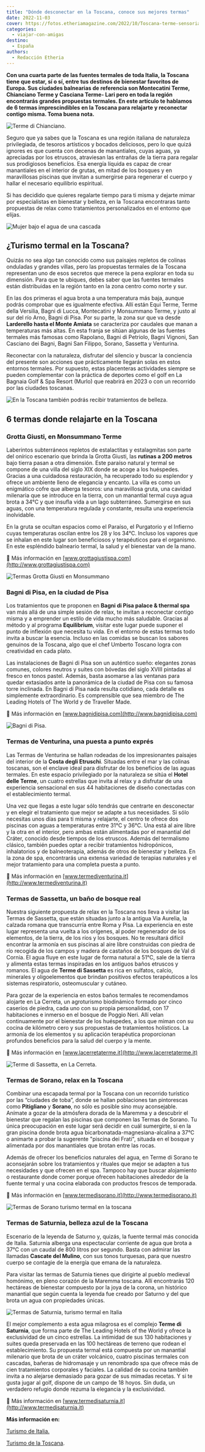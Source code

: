 ```yaml
---
title: "Dónde desconectar en la Toscana, conoce sus mejores termas"
date: 2022-11-03
cover: https://fotos.etheriamagazine.com/2022/10/Toscana-terme-sensoriali-di-Chianciano.jpg
categories: 
  - viajar-con-amigas
destino: 
  - España
authors: 
  - Redacción Etheria
---
```


**Con una cuarta parte de las fuentes termales de toda Italia, la Toscana tiene que 
estar, sí o sí, entre tus destinos de bienestar favoritos de Europa. Sus ciudades 
balnearias de referencia son Montecatini Terme, Chianciano Terme y Casciana Terme- Lari 
pero en toda la región encontrarás grandes propuestas termales. En este artículo te 
hablamos de 6 termas imprescindibles en la Toscana para relajarte y reconectar contigo 
misma. Toma buena nota.** 

![Terme di Chianciano.](https://fotos.etheriamagazine.com/2022/10/Toscana-terme-sensoriali-di-Chianciano.jpg "© Termas di Chianciano.")

Seguro que ya sabes que la Toscana es una región italiana de naturaleza privilegiada, de 
tesoros artísticos y bocados deliciosos, pero lo que quizá ignores es que cuenta con 
decenas de manantiales, cuyas aguas, ya apreciadas por los etruscos, atraviesan las 
entrañas de la tierra para regalar sus prodigiosos beneficios. Esa energía líquida es 
capaz de crear manantiales en el interior de grutas, en mitad de los bosques y en 
maravillosas piscinas que invitan a sumergirse para regenerar el cuerpo y hallar el 
necesario equilibrio espiritual. 

Si has decidido que quieres regalarte tiempo para ti misma y dejarte mimar por 
especialistas en bienestar y belleza, en la Toscana encontraras tanto propuestas de 
relax como tratamientos personalizados en el entorno que elijas. 

![Mujer bajo el agua de una cascada](https://fotos.etheriamagazine.com/2022/10/termas-toscana-italia.jpg "Las terapias termales son idóneas para encontrar el equilibrio. © Seth Doyle")

## ¿Turismo termal en la Toscana?

Quizás no sea algo tan conocido como sus paisajes repletos de colinas onduladas y 
grandes villas, pero las propuestas termales de la Toscana representan uno de esos 
secretos que merece la pena explorar en toda su dimensión. Para que te ubiques, debes 
saber que las fuentes termales están distribuidas en la región tanto en la zona centro 
como norte y sur. 

En las dos primeras el agua brota a una temperatura más baja, aunque podrás comprobar 
que es igualmente efectiva. Allí están Equi Terme, Terme della Versilia, Bagni di Lucca, 
Montecatini y Monsummano Terme, y justo al sur del río Arno, Bagni di Pisa. Por su 
parte, la zona sur que va desde **Larderello hasta el Monte Amiata** se caracteriza por 
caudales que manan a temperaturas más altas. En esta franja se sitúan algunas de las 
fuentes termales más famosas como Rapolano, Bagni di Petriolo, Bagni Vignoni, San 
Casciano dei Bagni, Bagni San Filippo, Sorano, Sassetta y Venturina. 

Reconectar con la naturaleza, disfrutar del silencio y buscar la conciencia del presente 
son acciones que prácticamente llegarán solas en estos entornos termales. Por supuesto, 
estas placenteras actividades siempre se pueden complementar con la práctica de deportes 
como el golf en La Bagnaia Golf & Spa Resort (Murlo) que reabrirá en 2023 o con un 
recorrido por las ciudades toscanas. 

![En la Toscana también podrás recibir tratamientos de belleza.](https://fotos.etheriamagazine.com/2022/10/tratamiento-belleza-italia.jpg "En la Toscana también podrás recibir tratamientos de belleza. © Antonika Chanel")

## 6 termas donde relajarte en la Toscana

### Grotta Giusti, en Monsummano Terme

Laberintos subterráneos repletos de estalactitas y estalagmitas son parte del onírico 
escenario que brinda la Grotta Giusti, las **rutinas a 200 metros** bajo tierra pasan a 
otra dimensión. Este paraíso natural y termal se compone de una villa del siglo XIX 
donde se acoge a los huéspedes. Gracias a una cuidadosa restauración, ha recuperado todo 
su esplendor y ofrece un ambiente lleno de elegancia y encanto. La villa es como un 
enigmático cofre que alberga tesoros: una maravillosa gruta, una cavidad milenaria que 
se introduce en la tierra, con un manantial termal cuya agua brota a 34°C y que insufla 
vida a un lago subterráneo. Sumergirse en sus aguas, con una temperatura regulada y 
constante, resulta una experiencia inolvidable. 

En la gruta se ocultan espacios como el Paraíso, el Purgatorio y el Infierno cuyas 
temperaturas oscilan entre los 28 y los 34°C. Incluso los vapores que se inhalan en este 
lugar son beneficiosos y terapéuticos para el organismo. En este espléndido balneario 
termal, la salud y el bienestar van de la mano. 

📍 Más información en [www.grottagiustispa.com](http://www.grottagiustispa.com) 

![Termas Grotta Giusti en Monsummano](https://fotos.etheriamagazine.com/2022/10/toscana-Monsummano.jpg "Termas Grotta Giusti en Monsummano. © Archivo Toscana Promozione Turistica by Nicola Santini")

### Bagni di Pisa, en la ciudad de Pisa

Los tratamientos que te proponen en **Bagni di Pisa palace & thermal spa** van más allá 
de una simple sesión de relax, te invitan a reconectar contigo misma y a emprender un 
estilo de vida mucho más saludable. Gracias al método y al programa **Equilibrium**, 
visitar este lugar puede suponer el punto de inflexión que necesita tu vida. En el 
entorno de estas termas todo invita a buscar la esencia. Incluso en las comidas se 
buscan los sabores genuinos de la Toscana, algo que el chef Umberto Toscano logra con 
creatividad en cada plato. 

Las instalaciones de Bagni di Pisa son un auténtico sueño: elegantes zonas comunes, 
colores neutros y suites con bóvedas del siglo XVIII pintadas al fresco en tonos pastel. 
Además, basta asomarse a las ventanas para quedar extasiados ante la panorámica de la 
ciudad de Pisa con su famosa torre inclinada. En Bagni di Pisa nada resulta cotidiano, 
cada detalle es simplemente extraordinario. Es comprensible que sea miembro de The 
Leading Hotels of The World y de Traveller Made. 

📍 Más información en [www.bagnidipisa.com](http://www.bagnidipisa.com) 

![Bagni di Pisa.](https://fotos.etheriamagazine.com/2022/10/toscana-Bagni-di-Pisa.jpg "Bagni di Pisa. © Archivo Toscana Promozione Turistica by Nicola Santini")

### Termas de Venturina, una puesta a punto exprés

Las Termas de Venturina se hallan rodeadas de los impresionantes paisajes del interior 
de la **Costa degli Etruschi**. Situadas entre el mar y las colinas toscanas, son el 
enclave ideal para disfrutar de los beneficios de las aguas termales. En este espacio 
privilegiado por la naturaleza se sitúa el **Hotel delle Terme**, un cuatro estrellas 
que invita al relax y a disfrutar de una experiencia sensacional en sus 44 habitaciones 
de diseño conectadas con el establecimiento termal. 

Una vez que llegas a este lugar sólo tendrás que centrarte en desconectar y en elegir el 
tratamiento que mejor se adapte a tus necesidades. Si sólo necesitas unos días para ti 
misma y relajarte, el centro te ofrece dos piscinas con aguas a temperaturas entre 31°C 
y 36°C. Una está al aire libre y la otra en el interior, pero ambas están alimentadas 
por el manantial del Cráter, conocido desde tiempos de los etruscos. Además del 
termalismo clásico, también puedes optar a recibir tratamientos hidropónicos, 
inhalatorios y de balneoterapia, además de otros de bienestar y belleza. En la zona de 
spa, encontrarás una extensa variedad de terapias naturales y el mejor tratamiento para 
una completa puesta a punto. 

📍 Más información en [www.termediventurina.it](http://www.termediventurina.it) 

### Termas de Sassetta, un baño de bosque real

Nuestra siguiente propuesta de relax en la Toscana nos lleva a visitar las Termas de 
Sassetta, que están situadas junto a la antigua Via Aurelia, la calzada romana que 
transcurría entre Roma y Pisa. La experiencia en este lugar representa una vuelta a los 
orígenes, al poder regenerador de los elementos, de la tierra, de los ríos y los 
bosques. No te resultará difícil encontrar la armonía en sus piscinas al aire libre 
construidas con piedra de río recogida de los campos y madera de castaños de los bosques 
de Val di Cornia. El agua fluye en este lugar de forma natural a 51°C, sale de la tierra 
y alimenta estas termas inspiradas en los antiguos baños etruscos y romanos. El agua de 
**Terme di Sassetta** es rica en sulfatos, calcio, minerales y oligoelementos que 
brindan positivos efectos terapéuticos a los sistemas respiratorio, osteomuscular y 
cutáneo. 

Para gozar de la experiencia en estos baños termales te recomendamos alojarte en La 
Cerreta, un agroturismo biodinámico formado por cinco caseríos de piedra, cada uno con 
su propia personalidad, con 17 habitaciones e inmerso en el bosque de Poggio Neri. Allí 
velan continuamente por el bienestar de los huéspedes, a los que miman con su cocina de 
kilómetro cero y sus propuestas de tratamientos holísticos. La armonía de los elementos 
y su aplicación terapéutica proporcionan profundos beneficios para la salud del cuerpo y 
la mente. 

📍 Más información en [www.lacerretaterme.it](http://www.lacerretaterme.it) 

![Terme di Sassetta, en La Cerreta.](https://fotos.etheriamagazine.com/2022/10/toscana-La-Cerreta.jpg "Terme di Sassetta, en La Cerreta. © Archivo Toscana Promozione Turistica by Nicola Santini")

### Termas de Sorano, relax en la Toscana

Combinar una escapada termal por la Toscana con un recorrido turístico por las “ciudades 
de toba”, donde se hallan poblaciones tan pintorescas como **Pitigliano** y **Sorano**, 
no sólo es posible sino muy aconsejable. Anímate a gozar de la atmósfera dorada de la 
Maremma y a descubrir el bienestar que regalan las piscinas que componen las Termas de 
Sorano. Tu única preocupación en este lugar será decidir en cuál sumergirte, si en la 
gran piscina donde brota agua bicarbonatada-magnesiana-alcalina a 37°C o animarte a 
probar la sugerente "piscina dei Frati", situada en el bosque y alimentada por dos 
manantiales que brotan entre las rocas. 

Además de ofrecer los beneficios naturales del agua, en Terme di Sorano te aconsejarán 
sobre los tratamientos y rituales que mejor se adapten a tus necesidades y que ofrecen 
en el spa. Tampoco hay que buscar alojamiento o restaurante donde comer porque ofrecen 
habitaciones alrededor de la fuente termal y una cocina elaborada con productos frescos 
de temporada. 

📍 Más información en [www.termedisorano.it](http://www.termedisorano.it) 

![Termas de Sorano turismo termal en la toscana](https://fotos.etheriamagazine.com/2022/10/toscana-termas-Sorano.jpg "Termas de Sorano. © Archivo Toscana Promozione Turistica by Nicola Santini")

### Termas de Saturnia, belleza azul de la Toscana

Escenario de la leyenda de Saturno y, quizás, la fuente termal más conocida de Italia. 
Saturnia alberga una espectacular corriente de agua que brota a 37°C con un caudal de 
800 litros por segundo. Basta con admirar las llamadas **Cascate del Mulino**, con sus 
tonos turquesas, para que nuestro cuerpo se contagie de la energía que emana de la 
naturaleza. 

Para visitar las termas de Saturnia tienes que dirigirte al pueblo medieval homónimo, en 
pleno corazón de la Maremma toscana. Allí encontrarás 120 hectáreas de bienestar 
compuesto por la joya de la corona, un histórico manantial que según cuenta la leyenda 
fue creado por Saturno y del que brota un agua con propiedades únicas. 

![Termas de Saturnia, turismo termal en Italia](https://fotos.etheriamagazine.com/2022/10/termas-Saturnia-toscana.jpg "Termas de Saturnia. © Nicola Santini/ Archivo Toscana Promozione Turistica")

El mejor complemento a esta agua milagrosa es el complejo **Terme di Saturnia**, que 
forma parte de The Leading Hotels of the World y ofrece la exclusividad de un cinco 
estrellas. La intimidad de sus 130 habitaciones y suites queda preservada en las 100 
hectáreas de terreno que rodean el establecimiento. Su propuesta termal está compuesta 
por un manantial milenario que brota de un cráter volcánico, cuatro piscinas termales 
con cascadas, bañeras de hidromasaje y un renombrado spa que ofrece más de cien 
tratamientos corporales y faciales. La calidad de su cocina también invita a no alejarse 
demasiado para gozar de sus mimadas recetas. Y si te gusta jugar al golf, dispone de un 
campo de 18 hoyos. Sin duda, un verdadero refugio donde rezuma la elegancia y la 
exclusividad. 

📍 Más información en [www.termedisaturnia.it](http://www.termedisaturnia.it) 

**Más información en:** 

[Turismo de Italia.](https://www.italia.it/es/toscana/que-hacer/montecatini-terme) 

[Turismo de la Toscana](https://www.visittuscany.com/es/).
